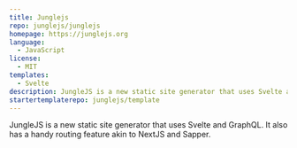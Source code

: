 ```yaml
---
title: Junglejs
repo: junglejs/junglejs
homepage: https://junglejs.org
language:
  - JavaScript
license:
  - MIT
templates:
  - Svelte
description: JungleJS is a new static site generator that uses Svelte and GraphQL.
startertemplaterepo: junglejs/template
---
```


JungleJS is a new static site generator that uses Svelte and GraphQL. It also has a handy routing feature akin to NextJS and Sapper.

